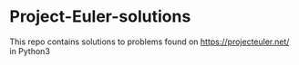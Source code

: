 Project-Euler-solutions
=======================

This repo contains solutions to problems found on https://projecteuler.net/ in Python3 
